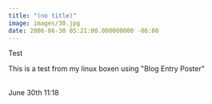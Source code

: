 ```yaml
---
title: "(no title)"
image: images/30.jpg
date: 2006-06-30 05:21:00.000000000 -06:00
---
```

Test<br /><p>This is a test from my linux boxen using "Blog Entry Poster"</p><p><br />June 30th 11:18</p>
